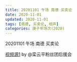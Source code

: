 ```yaml
---
title: 20201101 午场 南德 买卖论
date: 2020-11-01
updated: 2020-11-01
tags: [南德, 买卖论, 相声] 
categories: 庚子年场次(2020) 
---
```

20201101 午场 南德 买卖论



[视频源1]() by @栾云平粉丝团后援会

